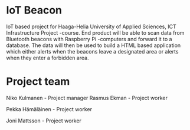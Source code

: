 # IoT Beacon
IoT based project for Haaga-Helia University of Applied Sciences, ICT Infrastructure Project -course. End product will be able to scan data from Bluetooth beacons with Raspberry Pi -computers and forward it to a database. The data will then be used to build a HTML based application which either alerts when the beacons leave a designated area or alerts when they enter a forbidden area.

# Project team

Niko Kulmanen - Project manager
Rasmus Ekman - Project worker

Pekka Hämäläinen - Project worker

Joni Mattsson - Project worker
